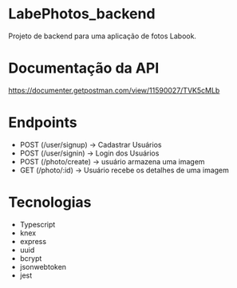 # LabePhotos_backend

Projeto de backend para uma aplicação de fotos Labook.

# Documentação da API

https://documenter.getpostman.com/view/11590027/TVK5cMLb

# Endpoints
- POST (/user/signup) -> Cadastrar Usuários
- POST (/user/signin) -> Login dos Usuários
- POST (/photo/create) -> usuário armazena uma imagem
- GET (/photo/:id) -> Usuário recebe os detalhes de uma imagem

# Tecnologias
- Typescript
- knex
- express
- uuid
- bcrypt
- jsonwebtoken
- jest
